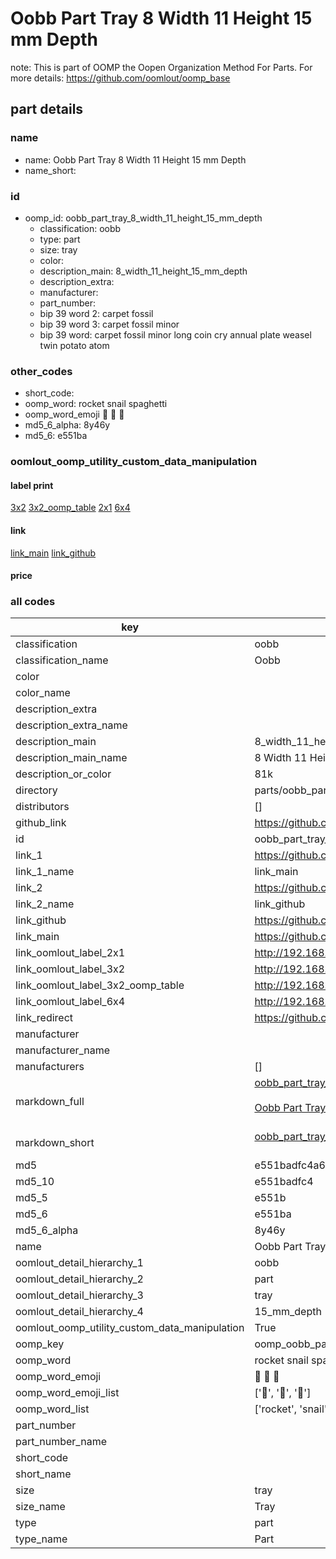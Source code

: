 # Oobb Part Tray 8 Width 11 Height 15 mm Depth  

note: This is part of OOMP the Oopen Organization Method For Parts. For more details: https://github.com/oomlout/oomp_base

##  part details
  







### name
* name: Oobb Part Tray 8 Width 11 Height 15 mm Depth
* name_short: 
### id
* oomp_id: oobb_part_tray_8_width_11_height_15_mm_depth
  * classification: oobb
  * type: part
  * size: tray
  * color: 
  * description_main: 8_width_11_height_15_mm_depth
  * description_extra: 
  * manufacturer: 
  * part_number: 
  * bip 39 word 2: carpet fossil
  * bip 39 word 3: carpet fossil minor
  * bip 39 word: carpet fossil minor long coin cry annual plate weasel twin potato atom

### other_codes
* short_code: 
* oomp_word: rocket snail spaghetti
* oomp_word_emoji :rocket: :snail: :spaghetti:
* md5_6_alpha: 8y46y
* md5_6: e551ba






### oomlout_oomp_utility_custom_data_manipulation
#### label print
[3x2](http://192.168.1.245:1112/?label=oomp%208y46y)
[3x2_oomp_table](http://192.168.1.108:1112/?label=oomp%208y46y)
[2x1](http://192.168.1.242:1112/?label=oomp%208y46y)
[6x4](http://192.168.1.55:1112/?label=oomp%208y46y)    

#### link

[link_main](https://github.com/oomlout/oomlout_oomp_version_1_messy/tree/main/parts/oobb_part_tray_8_width_11_height_15_mm_depth) [link_github](https://github.com/oomlout/oomlout_oomp_version_1_messy/tree/main/parts/oobb_part_tray_8_width_11_height_15_mm_depth)                             

#### price







### all codes 
| key | value |  
| --- | --- |  
| classification | oobb |  
| classification_name | Oobb |  
| color |  |  
| color_name |  |  
| description_extra |  |  
| description_extra_name |  |  
| description_main | 8_width_11_height_15_mm_depth |  
| description_main_name | 8 Width 11 Height 15 mm Depth |  
| description_or_color | 81k |  
| directory | parts/oobb_part_tray_8_width_11_height_15_mm_depth |  
| distributors | [] |  
| github_link | https://github.com/oomlout/oomlout_oomp_part_src/tree/main/parts/oobb_part_tray_8_width_11_height_15_mm_depth |  
| id | oobb_part_tray_8_width_11_height_15_mm_depth |  
| link_1 | https://github.com/oomlout/oomlout_oomp_version_1_messy/tree/main/parts/oobb_part_tray_8_width_11_height_15_mm_depth |  
| link_1_name | link_main |  
| link_2 | https://github.com/oomlout/oomlout_oomp_version_1_messy/tree/main/parts/oobb_part_tray_8_width_11_height_15_mm_depth |  
| link_2_name | link_github |  
| link_github | https://github.com/oomlout/oomlout_oomp_version_1_messy/tree/main/parts/oobb_part_tray_8_width_11_height_15_mm_depth |  
| link_main | https://github.com/oomlout/oomlout_oomp_version_1_messy/tree/main/parts/oobb_part_tray_8_width_11_height_15_mm_depth |  
| link_oomlout_label_2x1 | http://192.168.1.242:1112/?label=oomp%208y46y |  
| link_oomlout_label_3x2 | http://192.168.1.245:1112/?label=oomp%208y46y |  
| link_oomlout_label_3x2_oomp_table | http://192.168.1.108:1112/?label=oomp%208y46y |  
| link_oomlout_label_6x4 | http://192.168.1.55:1112/?label=oomp%208y46y |  
| link_redirect | https://github.com/oomlout/oomlout_oomp_version_1_messy/tree/main/parts/oobb_part_tray_8_width_11_height_15_mm_depth |  
| manufacturer |  |  
| manufacturer_name |  |  
| manufacturers | [] |  
| markdown_full | [oobb_part_tray_8_width_11_height_15_mm_depth](none)<br>[](none)<br>[Oobb Part Tray 8 Width 11 Height 15 Mm Depth](none)<br><br> |  
| markdown_short | [oobb_part_tray_8_width_11_height_15_mm_depth](none)<br><br> |  
| md5 | e551badfc4a6212cd496b83d1a56f916 |  
| md5_10 | e551badfc4 |  
| md5_5 | e551b |  
| md5_6 | e551ba |  
| md5_6_alpha | 8y46y |  
| name | Oobb Part Tray 8 Width 11 Height 15 mm Depth |  
| oomlout_detail_hierarchy_1 | oobb |  
| oomlout_detail_hierarchy_2 | part |  
| oomlout_detail_hierarchy_3 | tray |  
| oomlout_detail_hierarchy_4 | 15_mm_depth |  
| oomlout_oomp_utility_custom_data_manipulation | True |  
| oomp_key | oomp_oobb_part_tray_8_width_11_height_15_mm_depth |  
| oomp_word | rocket snail spaghetti |  
| oomp_word_emoji | :rocket: :snail: :spaghetti: |  
| oomp_word_emoji_list | [':rocket:', ':snail:', ':spaghetti:'] |  
| oomp_word_list | ['rocket', 'snail', 'spaghetti'] |  
| part_number |  |  
| part_number_name |  |  
| short_code |  |  
| short_name |  |  
| size | tray |  
| size_name | Tray |  
| type | part |  
| type_name | Part |  
